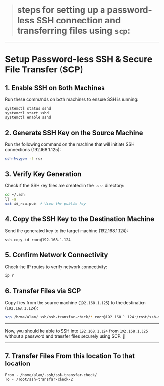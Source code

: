 > # steps for setting up a password-less SSH connection and transferring files using `scp`:  

---

# **Setup Password-less SSH & Secure File Transfer (SCP)**  

## **1. Enable SSH on Both Machines**  
Run these commands on both machines to ensure SSH is running:  
```bash
systemctl status sshd
systemctl start sshd
systemctl enable sshd
```

## **2. Generate SSH Key on the Source Machine**  
Run the following command on the machine that will initiate SSH connections (192.168.1.125):  
```bash
ssh-keygen -t rsa
```

## **3. Verify Key Generation**  
Check if the SSH key files are created in the `.ssh` directory:  
```bash
cd ~/.ssh  
ll -a  
cat id_rsa.pub  # View the public key  
```

## **4. Copy the SSH Key to the Destination Machine**  
Send the generated key to the target machine (192.168.1.124):  
```bash
ssh-copy-id root@192.168.1.124
```

## **5. Confirm Network Connectivity**  
Check the IP routes to verify network connectivity:  
```bash
ip r
```

## **6. Transfer Files via SCP**  
Copy files from the source machine (`192.168.1.125`) to the destination (`192.168.1.124`):  
```bash
scp /home/alam/.ssh/ssh-transfar-check/* root@192.168.1.124:/root/ssh-transfar-check-2
```

---

Now, you should be able to SSH into `192.168.1.124` from `192.168.1.125` without a password and transfer files securely using SCP. 🚀

--- 

## **7. Transfer Files From this location To that location**
```
From - /home/alam/.ssh/ssh-transfar-check/
To - /root/ssh-transfar-check-2
```
